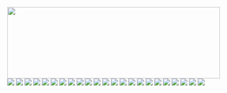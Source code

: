 <p>
  <img align="left" width="490" height="165" src="https://github-readme-stats.vercel.app/api?username=Mathiew82&show_icons=true&hide_border=false&line_height=20&title_color=e93b73&icon_color=6c7e8d&show_owner=true"/>
  <p>
    <img src="https://img.shields.io/badge/-HTML-1c334c?style=flat-square&logo=HTML5&logoColor=8ca3bc"/>
    <img src="https://img.shields.io/badge/-CSS-1c334c?style=flat-square&logo=CSS3&logoColor=8ca3bc"/>
    <img src="https://img.shields.io/badge/-SASS-1c334c?style=flat-square&logo=SASS&logoColor=8ca3bc"/>
    <img src="https://img.shields.io/badge/-JavaScript-1c334c?style=flat-square&logo=javascript&logoColor=8ca3bc"/>
    <img src="https://img.shields.io/badge/-TypeScript-1c334c?style=flat-square&logo=typescript&logoColor=8ca3bc"/>
    <img src="https://img.shields.io/badge/-ESLint-1c334c?style=flat-square&logo=ESLint&logoColor=8ca3bc"/>
    <img src="https://img.shields.io/badge/-Vue.js-1c334c?style=flat-square&logo=Vue.js&logoColor=8ca3bc"/>
    <img src="https://img.shields.io/badge/-Nuxt.js-1c334c?style=flat-square&logo=Nuxt.js&logoColor=8ca3bc"/>
    <img src="https://img.shields.io/badge/-React-1c334c?style=flat-square&logo=React&logoColor=8ca3bc"/>
    <img src="https://img.shields.io/badge/-Redux-1c334c?style=flat-square&logo=Redux&logoColor=8ca3bc"/>
    <img src="https://img.shields.io/badge/-VSC-1c334c?style=flat-square&logo=Visual%20Studio%20Code&logoColor=8ca3bc"/>
    <img src="https://img.shields.io/badge/-VIM-1c334c?style=flat-square&logo=VIM&logoColor=8ca3bc"/>
    <img src="https://img.shields.io/badge/-neoVIM-1c334c?style=flat-square&logo=neoVIM&logoColor=8ca3bc"/>
    <img src="https://img.shields.io/badge/-Github-1c334c?style=flat-square&logo=GitHub&logoColor=8ca3bc"/>
    <img src="https://img.shields.io/badge/-Git-1c334c?style=flat-square&logo=Git&logoColor=8ca3bc"/>
    <img src="https://img.shields.io/badge/-Trello-1c334c?style=flat-square&logo=Trello&logoColor=8ca3bc"/>
    <img src="https://img.shields.io/badge/-Jira-1c334c?style=flat-square&logo=Jira&logoColor=8ca3bc"/>
    <img src="https://img.shields.io/badge/-Slack-1c334c?style=flat-square&logo=Slack&logoColor=8ca3bc"/>
    <img src="https://img.shields.io/badge/-php-1c334c?style=flat-square&logo=php&logoColor=8ca3bc"/>
    <img src="https://img.shields.io/badge/-MySQL-1c334c?style=flat-square&logo=MySQL&logoColor=8ca3bc"/>
    <img src="https://img.shields.io/badge/-MongoDB-1c334c?style=flat-square&logo=MongoDB&logoColor=8ca3bc"/>
    <img src="https://img.shields.io/badge/-Vite-1c334c?style=flat-square&logo=Vite&logoColor=8ca3bc"/>
    <img src="https://img.shields.io/badge/-GraphQL-1c334c?style=flat-square&logo=GraphQL&logoColor=8ca3bc"/>
  </p>
</p>
